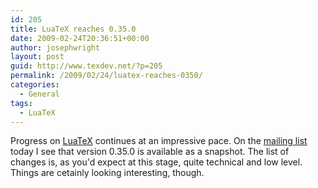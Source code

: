 ```yaml
---
id: 205
title: LuaTeX reaches 0.35.0
date: 2009-02-24T20:36:51+00:00
author: josephwright
layout: post
guid: http://www.texdev.net/?p=205
permalink: /2009/02/24/luatex-reaches-0350/
categories:
  - General
tags:
  - LuaTeX
---
```

Progress on [LuaTeX](http://www.luatex.org/) continues at an impressive pace. On the [mailing list](http://tug.org/mailman/listinfo/luatex) today I see that version 0.35.0 is available as a snapshot. The list of changes is, as you'd expect at this stage, quite technical and low level.  Things are cetainly looking interesting, though.
